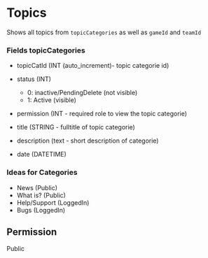 # Topics
Shows all topics from `topicCategories` as well as `gameId` and `teamId`

### Fields topicCategories

- topicCatId (INT (auto_increment)- topic categorie id)
- status (INT)
  - 0: inactive/PendingDelete (not visible)
  - 1: Active (visible)
- permission (INT - required role to view the topic categorie)

- title (STRING - fulltitle of topic categorie)
- description (text - short description of categorie)
- date (DATETIME)


### Ideas for Categories

- News (Public)
- What is? (Public)
- Help/Support (LoggedIn)
- Bugs (LoggedIn)

## Permission
Public
